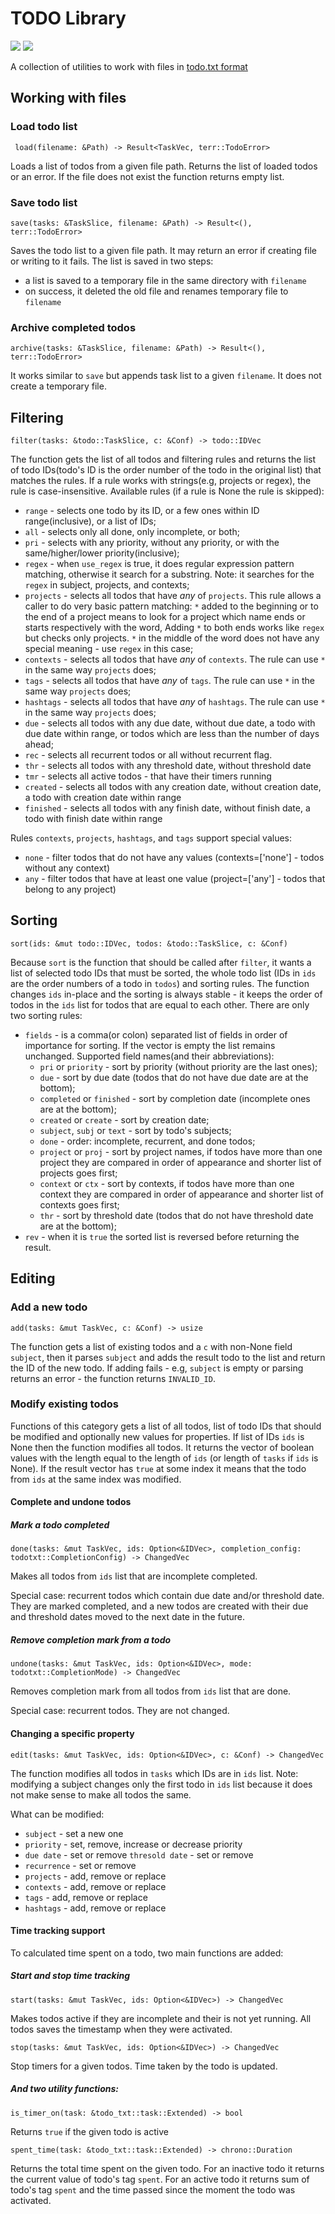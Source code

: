 # TODO Library

![](https://travis-ci.com/VladimirMarkelov/todo_lib.svg?branch=master)
[![](https://img.shields.io/crates/v/todo_lib.svg)](https://crates.io/crates/todo_lib)

A collection of utilities to work with files in [todo.txt format](http://todotxt.org/)

## Working with files

### Load todo list

` load(filename: &Path) -> Result<TaskVec, terr::TodoError>`

Loads a list of todos from a given file path. Returns the list of loaded todos or an error. If the file does not exist the function returns empty list.

### Save todo list

`save(tasks: &TaskSlice, filename: &Path) -> Result<(), terr::TodoError>`

Saves the todo list to a given file path. It may return an error if creating file or writing to it fails. The list is saved in two steps:

* a list is saved to a temporary file in the same directory with `filename`
* on success, it deleted the old file and renames temporary file to `filename`

### Archive completed todos

`archive(tasks: &TaskSlice, filename: &Path) -> Result<(), terr::TodoError>`

It works similar to `save` but appends task list to a given `filename`. It does not create a temporary file.

## Filtering

`filter(tasks: &todo::TaskSlice, c: &Conf) -> todo::IDVec`

The function gets the list of all todos and filtering rules and returns the list of todo IDs(todo's ID is the order number of the todo in the original list) that matches the rules. If a rule works with strings(e.g, projects or regex), the rule is case-insensitive. Available rules (if a rule is None the rule is skipped):

* `range` - selects one todo by its ID, or a few ones within ID range(inclusive), or a list of IDs;
* `all` - selects only all done, only incomplete, or both;
* `pri` - selects with any priority, without any priority, or with the same/higher/lower priority(inclusive);
* `regex` - when `use_regex` is true, it does regular expression pattern matching, otherwise it search for a substring. Note: it searches for the `regex` in subject, projects, and contexts;
* `projects` - selects all todos that have *any* of `projects`. This rule allows a caller to do very basic pattern matching: `*` added to the beginning or to the end of a project means to look for a project which name ends or starts respectively with the word, Adding `*` to both ends works like `regex` but checks only projects. `*` in the middle of the word does not have any special meaning - use `regex` in this case;
* `contexts` - selects all todos that have *any* of `contexts`. The rule can use `*` in the same way `projects` does;
* `tags` - selects all todos that have *any* of `tags`. The rule can use `*` in the same way `projects` does;
* `hashtags` - selects all todos that have *any* of `hashtags`. The rule can use `*` in the same way `projects` does;
* `due` - selects all todos with any due date, without due date, a todo with due date within range, or todos which are less than the number of days ahead;
* `rec` - selects all recurrent todos or all without recurrent flag.
* `thr` - selects all todos with any threshold date, without threshold date
* `tmr` - selects all active todos - that have their timers running
* `created` - selects all todos with any creation date, without creation date, a todo with creation date within range
* `finished` - selects all todos with any finish date, without finish date, a todo with finish date within range

Rules `contexts`, `projects`, `hashtags`, and `tags` support special values:

- `none` - filter todos that do not have any values (contexts=['none'] - todos without any context)
- `any` - filter todos that have at least one value (project=['any'] - todos that belong to any project)

## Sorting

`sort(ids: &mut todo::IDVec, todos: &todo::TaskSlice, c: &Conf)`

Because `sort` is the function that should be called after `filter`, it wants a list of selected todo IDs that must be sorted, the whole todo list (IDs in `ids` are the order numbers of a todo in `todos`) and sorting rules. The function changes `ids` in-place and the sorting is always stable - it keeps the order of todos in the `ids` list for todos that are equal to each other. There are only two sorting rules:

* `fields` - is a comma(or colon) separated list of fields in order of importance for sorting. If the vector is empty the list remains unchanged. Supported field names(and their abbreviations):
    - `pri` or `priority` - sort by priority (without priority are the last ones);
    - `due` - sort by due date (todos that do not have due date are at the bottom);
    - `completed` or `finished` - sort by completion date (incomplete ones are at the bottom);
    - `created` or `create` - sort by creation date;
    - `subject`, `subj` or `text` - sort by todo's subjects;
    - `done` - order: incomplete, recurrent, and done todos;
    - `project` or `proj` - sort by project names, if todos have more than one project they are compared in order of appearance and shorter list of projects goes first;
    - `context` or `ctx` - sort by contexts, if todos have more than one context they are compared in order of appearance and shorter list of contexts goes first;
    - `thr` - sort by threshold date (todos that do not have threshold date are at the bottom);
* `rev` - when it is `true` the sorted list is reversed before returning the result.

## Editing

### Add a new todo

`add(tasks: &mut TaskVec, c: &Conf) -> usize`

The function gets a list of existing todos and a `c` with non-None field `subject`, then it parses `subject` and adds the result todo to the list and return the ID of the new todo. If adding fails - e.g, `subject` is empty or parsing returns an error - the function returns `INVALID_ID`.

### Modify existing todos

Functions of this category gets a list of all todos, list of todo IDs that should be modified and optionally new values for properties. If list of IDs `ids` is None then the function modifies all todos. It returns the vector of boolean values with the length equal to the length of `ids` (or length of `tasks` if `ids` is None). If the result vector has `true` at some index it means that the todo from `ids` at the same index was modified.

#### Complete and undone todos

##### Mark a todo completed

`done(tasks: &mut TaskVec, ids: Option<&IDVec>, completion_config: todotxt::CompletionConfig) -> ChangedVec`

Makes all todos from `ids` list that are incomplete completed.

Special case: recurrent todos which contain due date and/or threshold date.
They are marked completed, and a new todos are created with their due and threshold dates moved to the next date in the future.

##### Remove completion mark from a todo

`undone(tasks: &mut TaskVec, ids: Option<&IDVec>, mode: todotxt::CompletionMode) -> ChangedVec`

Removes completion mark from all todos from `ids` list that are done.

Special case: recurrent todos. They are not changed.

#### Changing a specific property

`edit(tasks: &mut TaskVec, ids: Option<&IDVec>, c: &Conf) -> ChangedVec`

The function modifies all todos in `tasks` which IDs are in `ids` list. Note: modifying a subject changes only the first todo in `ids` list because it does not make sense to make all todos the same.

What can be modified:

* `subject` - set a new one
* `priority` - set, remove, increase or decrease priority
* `due date` - set or remove
 `thresold date` - set or remove
* `recurrence` - set or remove
* `projects` - add, remove or replace
* `contexts` - add, remove or replace
* `tags` - add, remove or replace
* `hashtags` - add, remove or replace

#### Time tracking support

To calculated time spent on a todo, two main functions are added:

##### Start and stop time tracking

`start(tasks: &mut TaskVec, ids: Option<&IDVec>) -> ChangedVec`

Makes todos active if they are incomplete and their is not yet running. All todos saves the timestamp when they were activated.

`stop(tasks: &mut TaskVec, ids: Option<&IDVec>) -> ChangedVec`

Stop timers for a given todos. Time taken by the todo is updated.

##### And two utility functions:

`is_timer_on(task: &todo_txt::task::Extended) -> bool`

Returns `true` if the given todo is active

`spent_time(task: &todo_txt::task::Extended) -> chrono::Duration`

Returns the total time spent on the given todo. For an inactive todo it returns the current value of todo's tag `spent`. For an active todo it returns sum of todo's tag `spent` and the time passed since the moment the todo was activated.
